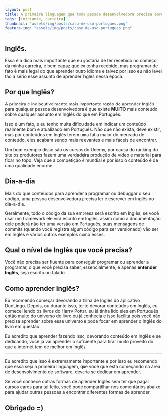 ```yaml
---
layout: post
title: A primeira linguagem que toda pessoa desenvolvedora precisa aprender
tags: [iniciante, carreira]
thumbnail: "assets/img/posts/caso-de-uso-portugues.png"
feature-img: "assets/img/posts/caso-de-uso-portugues.png"
---
```


## Inglês.

Essa é a dica mais importante que eu gostaria de ter recebido no começo da minha carreira, é bem capaz que eu tenha recebido, mas programar de fato é mais legal do que aprender outro idioma e talvez por isso eu não levei tão a sério esse assunto de aprender Inglês nessa época.

## Por que Inglês?

A primeira e indiscutivelmente mais importante razão de aprender Inglês para qualquer pessoa desenvolvedora é que existe <strong>MUITO</strong> mais conteúdo sobre qualquer assunto em Inglês do que em Português.

Isso é um fato, e eu tenho muita dificuldade em indicar um conteúdo realmente bom e atualizado em Português. Não que não exista, deve existir, mas por conteúdos em Inglês terem uma fatia maior do mercado de conteúdo, eles acabam sendo mais relevantes e mais fáceis de encontrar.

Um bom exemplo disso são os cursos do Udemy, por causa do ranking do site os produtores fazem uma verdadeira produção de vídeo e material para ficar no topo. Veja que a competição é mundial e por isso o conteúdo é de uma qualidade enorme.

## Dia-a-dia

Mais do que conteúdos para aprender a programar ou debuggar o seu código, uma pessoa desenvolvedora precisa ler e escrever em Inglês no dia-a-dia.

Geralmente, todo o código da sua empresa será escrito em Inglês, se você usar um framework ele virá escrito em Inglês, assim como a documentação dele poderá não ter uma versão em Português, suas mensagens de commits (quando você registra algum código para ser versionado) vão ser em Inglês e vários outros exemplos como esses.

## Qual o nível de Inglês que você precisa?

Você não precisa ser fluente para conseguir programar ou aprender a programar, o que você precisa saber, essencialmente, é apenas <strong>entender Inglês</strong>, seja escrito ou falado.


## Como aprender Inglês?

Eu recomendo começar devorando a trilha de Inglês do aplicativo DuoLingo. Depois, ou durante isso, tente devorar conteúdos em Inglês, eu comecei lendo os livros do Harry Potter, eu já tinha lido eles em Português então muito do universo do livro eu já conhecia e isso facilita pois você não precisa aprender sobre esse universo e pode focar em aprender o Inglês do livro em questão.

Eu acredito que aprender fazendo isso, devorando conteúdo em Inglês e se dedicando, você já vai aprender o suficiente para tirar muito proveito do que a internet tem de melhor em Inglês.

-----

Eu acredito que isso é extremamente importante e por isso eu recomendo que essa seja a primeira linguagem, que você que está começando na área de desenvolvimento de software, deveria se dedicar em aprender.

Se você conhece outras formas de aprender Inglês sem ter que pagar cursos caros para tal feito, você pode compartilhar nos comentários abaixo para ajudar outras pessoas a encontrar diferentes formas de aprender.

## Obrigado =)

